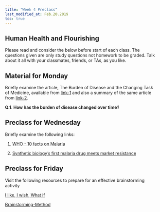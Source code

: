 ```yaml
---
title: "Week 4 Preclass"
last_modified_at: Feb.20.2019
toc: true
---
```


## Human Health and Flourishing
Please read and consider the below before start of each class.
The questions given are only study questions not homework to be graded.
Talk about it all with your classmates, friends, or TAs, as you like.

## Material for Monday

Briefly examine the article, The Burden of Disease and the Changing Task of Medicine, available from [link-1](https://www.nejm.org/doi/full/10.1056/NEJMp1113569) and also a summary of the same article from [link-2](https://www.businessinsider.com/leading-causes-of-death-from-1900-2010-2012-6?op=1).  

**Q.1. How has the burden of disease changed over time?**

## Preclass for Wednesday
Briefly examine the following links:

1. [WHO - 10 facts on Malaria](https://www.who.int/features/factfiles/malaria/en/)


2. [Synthetic biology’s first malaria drug meets market resistance](https://www.nature.com/news/synthetic-biology-s-first-malaria-drug-meets-market-resistance-1.19426?WT.ec_id=NEWS-20160225&spMailingID=50779167&spUserID=MzcwMzk3NDYwODcS1&spJobID=863136582&spReportId=ODYzMTM2NTgyS0)

## Preclass for Friday 

Visit the following resources to prepare for an effective brainstorming activity

[I like, I wish, What if](https://dschool-old.stanford.edu/wp-content/themes/dschool/method-cards/i-like-i-wish-what-if.pdf)

[Brainstorming-Method](https://dschool-old.stanford.edu/sandbox/groups/dstudio/wiki/2fced/attachments/660d8/Brainstorming-Method.pdf?sessionID=d07c198d92501ebb3eee4ff3da193b387130fcbf)
